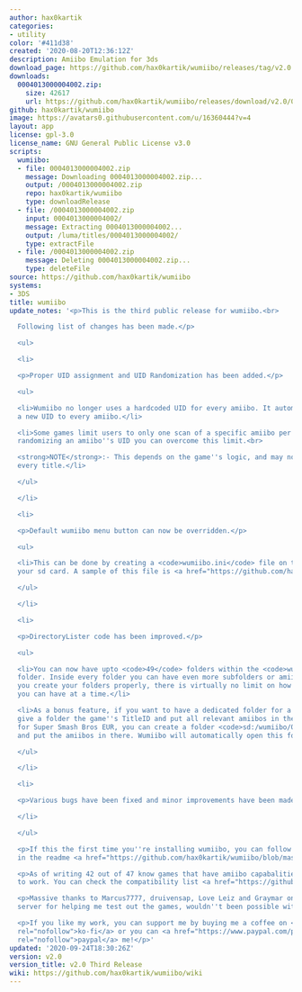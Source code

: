 ```yaml
---
author: hax0kartik
categories:
- utility
color: '#411d38'
created: '2020-08-20T12:36:12Z'
description: Amiibo Emulation for 3ds
download_page: https://github.com/hax0kartik/wumiibo/releases/tag/v2.0
downloads:
  0004013000004002.zip:
    size: 42617
    url: https://github.com/hax0kartik/wumiibo/releases/download/v2.0/0004013000004002.zip
github: hax0kartik/wumiibo
image: https://avatars0.githubusercontent.com/u/16360444?v=4
layout: app
license: gpl-3.0
license_name: GNU General Public License v3.0
scripts:
  wumiibo:
  - file: 0004013000004002.zip
    message: Downloading 0004013000004002.zip...
    output: /0004013000004002.zip
    repo: hax0kartik/wumiibo
    type: downloadRelease
  - file: /0004013000004002.zip
    input: 0004013000004002/
    message: Extracting 0004013000004002...
    output: /luma/titles/0004013000004002/
    type: extractFile
  - file: /0004013000004002.zip
    message: Deleting 0004013000004002.zip...
    type: deleteFile
source: https://github.com/hax0kartik/wumiibo
systems:
- 3DS
title: wumiibo
update_notes: '<p>This is the third public release for wumiibo.<br>

  Following list of changes has been made.</p>

  <ul>

  <li>

  <p>Proper UID assignment and UID Randomization has been added.</p>

  <ul>

  <li>Wumiibo no longer uses a hardcoded UID for every amiibo. It automatically assigns
  a new UID to every amiibo.</li>

  <li>Some games limit users to only one scan of a specific amiibo per 24 hours. By
  randomizing an amiibo''s UID you can overcome this limit.<br>

  <strong>NOTE</strong>:- This depends on the game''s logic, and may not work with
  every title.</li>

  </ul>

  </li>

  <li>

  <p>Default wumiibo menu button can now be overridden.</p>

  <ul>

  <li>This can be done by creating a <code>wumiibo.ini</code> file on the root of
  your sd card. A sample of this file is <a href="https://github.com/hax0kartik/wumiibo/blob/master/wumiibo.ini">here</a>.</li>

  </ul>

  </li>

  <li>

  <p>DirectoryLister code has been improved.</p>

  <ul>

  <li>You can now have upto <code>49</code> folders within the <code>wumiibo</code>
  folder. Inside every folder you can have even more subfolders or amiibos. So if
  you create your folders properly, there is virtually no limit on how many amiibos
  you can have at a time.</li>

  <li>As a bonus feature, if you want to have a dedicated folder for a game, you can
  give a folder the game''s TitleID and put all relevant amiibos in there. For example,
  for Super Smash Bros EUR, you can create a folder <code>sd:/wumiibo/00040000000EE000</code>
  and put the amiibos in there. Wumiibo will automatically open this folder in-game.</li>

  </ul>

  </li>

  <li>

  <p>Various bugs have been fixed and minor improvements have been made.</p>

  </li>

  </ul>

  <p>If this the first time you''re installing wumiibo, you can follow the instruction
  in the readme <a href="https://github.com/hax0kartik/wumiibo/blob/master/Readme.md">here</a>.</p>

  <p>As of writing 42 out of 47 know games that have amiibo capabalities are known
  to work. You can check the compatibility list <a href="https://github.com/hax0kartik/wumiibo/wiki/Compatibility-List">here</a>.</p>

  <p>Massive thanks to Marcus7777, druivensap, Love Leiz and Graymar on my discord
  server for helping me test out the games, wouldn''t been possible without you guys!</p>

  <p>If you like my work, you can support me by buying me a coffee on <a href="https://ko-fi.com/hax0kartik"
  rel="nofollow">ko-fi</a> or you can <a href="https://www.paypal.com/paypalme/preetiagarwala?locale.x=en_GB"
  rel="nofollow">paypal</a> me!</p>'
updated: '2020-09-24T18:30:26Z'
version: v2.0
version_title: v2.0 Third Release
wiki: https://github.com/hax0kartik/wumiibo/wiki
---
```

